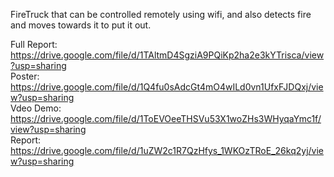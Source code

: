 FireTruck that can be controlled remotely using wifi, and also detects fire and moves towards it to put it out.

Full Report: https://drive.google.com/file/d/1TAltmD4SgziA9PQiKp2ha2e3kYTrisca/view?usp=sharing   
Poster: https://drive.google.com/file/d/1Q4fu0sAdcGt4mO4wILd0vn1UfxFJDQxj/view?usp=sharing    
Vdeo Demo: https://drive.google.com/file/d/1ToEVOeeTHSVu53X1woZHs3WHyqaYmc1f/view?usp=sharing    
Report: https://drive.google.com/file/d/1uZW2c1R7QzHfys_1WKOzTRoE_26kq2yj/view?usp=sharing
